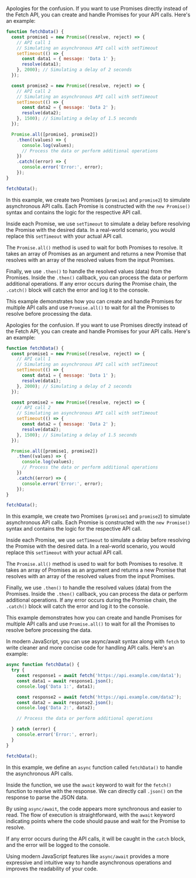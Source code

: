 Apologies for the confusion. If you want to use Promises directly instead of the Fetch API, you can create and handle Promises for your API calls. Here's an example:

```javascript
function fetchData() {
  const promise1 = new Promise((resolve, reject) => {
    // API call 1
    // Simulating an asynchronous API call with setTimeout
    setTimeout(() => {
      const data1 = { message: 'Data 1' };
      resolve(data1);
    }, 2000); // Simulating a delay of 2 seconds
  });

  const promise2 = new Promise((resolve, reject) => {
    // API call 2
    // Simulating an asynchronous API call with setTimeout
    setTimeout(() => {
      const data2 = { message: 'Data 2' };
      resolve(data2);
    }, 1500); // Simulating a delay of 1.5 seconds
  });

  Promise.all([promise1, promise2])
    .then((values) => {
      console.log(values);
      // Process the data or perform additional operations
    })
    .catch((error) => {
      console.error('Error:', error);
    });
}

fetchData();
```

In this example, we create two Promises (`promise1` and `promise2`) to simulate asynchronous API calls. Each Promise is constructed with the `new Promise()` syntax and contains the logic for the respective API call.

Inside each Promise, we use `setTimeout` to simulate a delay before resolving the Promise with the desired data. In a real-world scenario, you would replace this `setTimeout` with your actual API call.

The `Promise.all()` method is used to wait for both Promises to resolve. It takes an array of Promises as an argument and returns a new Promise that resolves with an array of the resolved values from the input Promises.

Finally, we use `.then()` to handle the resolved values (data) from the Promises. Inside the `.then()` callback, you can process the data or perform additional operations. If any error occurs during the Promise chain, the `.catch()` block will catch the error and log it to the console.

This example demonstrates how you can create and handle Promises for multiple API calls and use `Promise.all()` to wait for all the Promises to resolve before processing the data.


Apologies for the confusion. If you want to use Promises directly instead of the Fetch API, you can create and handle Promises for your API calls. Here's an example:

```javascript
function fetchData() {
  const promise1 = new Promise((resolve, reject) => {
    // API call 1
    // Simulating an asynchronous API call with setTimeout
    setTimeout(() => {
      const data1 = { message: 'Data 1' };
      resolve(data1);
    }, 2000); // Simulating a delay of 2 seconds
  });

  const promise2 = new Promise((resolve, reject) => {
    // API call 2
    // Simulating an asynchronous API call with setTimeout
    setTimeout(() => {
      const data2 = { message: 'Data 2' };
      resolve(data2);
    }, 1500); // Simulating a delay of 1.5 seconds
  });

  Promise.all([promise1, promise2])
    .then((values) => {
      console.log(values);
      // Process the data or perform additional operations
    })
    .catch((error) => {
      console.error('Error:', error);
    });
}

fetchData();
```

In this example, we create two Promises (`promise1` and `promise2`) to simulate asynchronous API calls. Each Promise is constructed with the `new Promise()` syntax and contains the logic for the respective API call.

Inside each Promise, we use `setTimeout` to simulate a delay before resolving the Promise with the desired data. In a real-world scenario, you would replace this `setTimeout` with your actual API call.

The `Promise.all()` method is used to wait for both Promises to resolve. It takes an array of Promises as an argument and returns a new Promise that resolves with an array of the resolved values from the input Promises.

Finally, we use `.then()` to handle the resolved values (data) from the Promises. Inside the `.then()` callback, you can process the data or perform additional operations. If any error occurs during the Promise chain, the `.catch()` block will catch the error and log it to the console.

This example demonstrates how you can create and handle Promises for multiple API calls and use `Promise.all()` to wait for all the Promises to resolve before processing the data.


In modern JavaScript, you can use async/await syntax along with `fetch` to write cleaner and more concise code for handling API calls. Here's an example:

```javascript
async function fetchData() {
  try {
    const response1 = await fetch('https://api.example.com/data1');
    const data1 = await response1.json();
    console.log('Data 1:', data1);

    const response2 = await fetch('https://api.example.com/data2');
    const data2 = await response2.json();
    console.log('Data 2:', data2);

    // Process the data or perform additional operations

  } catch (error) {
    console.error('Error:', error);
  }
}

fetchData();
```

In this example, we define an `async` function called `fetchData()` to handle the asynchronous API calls. 

Inside the function, we use the `await` keyword to wait for the `fetch()` function to resolve with the response. We can directly call `.json()` on the response to parse the JSON data.

By using `async/await`, the code appears more synchronous and easier to read. The flow of execution is straightforward, with the `await` keyword indicating points where the code should pause and wait for the Promise to resolve.

If any error occurs during the API calls, it will be caught in the `catch` block, and the error will be logged to the console.

Using modern JavaScript features like `async/await` provides a more expressive and intuitive way to handle asynchronous operations and improves the readability of your code.